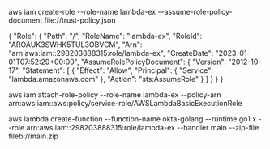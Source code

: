 aws iam create-role --role-name lambda-ex --assume-role-policy-document file://trust-policy.json

{
    "Role": {
        "Path": "/",
        "RoleName": "lambda-ex",
        "RoleId": "AROAUK3SWHK5TUL3OBVCM",
        "Arn": "arn:aws:iam::298203888315:role/lambda-ex",
        "CreateDate": "2023-01-01T07:52:29+00:00",
        "AssumeRolePolicyDocument": {
            "Version": "2012-10-17",
            "Statement": [
                {
                    "Effect": "Allow",
                    "Principal": {
                        "Service": "lambda.amazonaws.com"
                    },
                    "Action": "sts:AssumeRole"
                }
            ]
        }
    }
}

aws iam attach-role-policy --role-name lambda-ex --policy-arn arn:aws:iam::aws:policy/service-role/AWSLambdaBasicExecutionRole

aws lambda create-function --function-name okta-golang --runtime go1.x --role arn:aws:iam::298203888315:role/lambda-ex --handler main --zip-file fileb://main.zip
